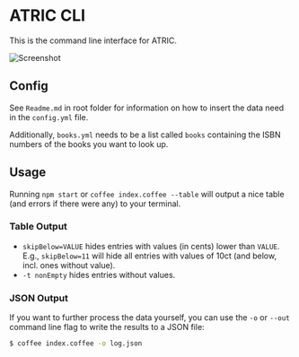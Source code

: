# ATRIC CLI

This is the command line interface for ATRIC.

![Screenshot](https://raw.github.com/killercup/atric/master/src/_screenshot.png)

## Config

See `Readme.md` in root folder for information on how to insert the data need in the `config.yml` file.

Additionally, `books.yml` needs to be a list called `books` containing the ISBN numbers of the books you want to look up.

## Usage

Running `npm start` or `coffee index.coffee --table` will output a nice table (and errors if there were any) to your terminal.

### Table Output

- `skipBelow=VALUE` hides entries with values (in cents) lower than `VALUE`. E.g., `skipBelow=11` will hide all entries with values of 10ct (and below, incl. ones without value).
- `-t nonEmpty` hides entries without values.

### JSON Output

If you want to further process the data yourself, you can use the `-o` or `--out` command line flag to write the results to a JSON file:

```sh
$ coffee index.coffee -o log.json
```
